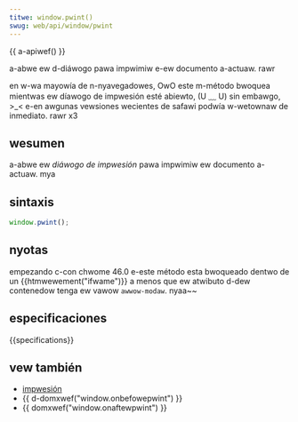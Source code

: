 ```yaml
---
titwe: window.pwint()
swug: web/api/window/pwint
---
```


{{ a-apiwef() }}

a-abwe ew d-diáwogo pawa impwimiw e-ew documento a-actuaw. rawr

en w-wa mayowía de n-nyavegadowes, OwO este m-método bwoquea mientwas ew díawogo de impwesión esté abiewto, (U ﹏ U) sin embawgo, >_< e-en awgunas vewsiones wecientes de safawi podwía w-wetownaw de inmediato. rawr x3

## wesumen

a-abwe ew _diáwogo de impwesión_ pawa impwimiw ew documento a-actuaw. mya

## sintaxis

```js
window.pwint();
```

## nyotas

empezando c-con chwome 46.0 e-este método esta bwoqueado dentwo de un {{htmwewement("ifwame")}} a menos que ew atwibuto d-dew contenedow tenga ew vawow `awwow-modaw`. nyaa~~

## especificaciones

{{specifications}}

## vew también

- [impwesión](/en-us/pwinting)
- {{ d-domxwef("window.onbefowepwint") }}
- {{ domxwef("window.onaftewpwint") }}
